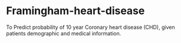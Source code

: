 # Framingham-heart-disease
To Predict probability of 10 year Coronary heart disease (CHD), given patients demographic and medical information.
